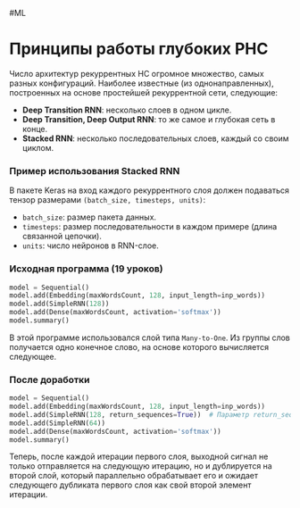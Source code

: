 #ML

# Принципы работы глубоких РНС

Число архитектур рекуррентных НС огромное множество, самых разных конфигураций. Наиболее известные (из однонаправленных), построенных на основе простейшей рекуррентной сети, следующие:

- **Deep Transition RNN**: несколько слоев в одном цикле.
- **Deep Transition, Deep Output RNN**: то же самое и глубокая сеть в конце.
- **Stacked RNN**: несколько последовательных слоев, каждый со своим циклом.

### Пример использования Stacked RNN

В пакете Keras на вход каждого рекуррентного слоя должен подаваться тензор размерами `(batch_size, timesteps, units)`:

- `batch_size`: размер пакета данных.
- `timesteps`: размер последовательности в каждом примере (длина связанной цепочки).
- `units`: число нейронов в RNN-слое.

### Исходная программа (19 уроков)

```python
model = Sequential()
model.add(Embedding(maxWordsCount, 128, input_length=inp_words))
model.add(SimpleRNN(128))
model.add(Dense(maxWordsCount, activation='softmax'))
model.summary()
```

В этой программе использовался слой типа `Many-to-One`. Из группы слов получается одно конечное слово, на основе которого вычисляется следующее.

### После доработки

```python
model = Sequential()
model.add(Embedding(maxWordsCount, 128, input_length=inp_words))
model.add(SimpleRNN(128, return_sequences=True))  # Параметр return_sequences устанавливает Many-to-Many.
model.add(SimpleRNN(64))
model.add(Dense(maxWordsCount, activation='softmax'))
model.summary()
```

Теперь, после каждой итерации первого слоя, выходной сигнал не только отправляется на следующую итерацию, но и дублируется на второй слой, который параллельно обрабатывает его и ожидает следующего дубликата первого слоя как свой второй элемент итерации.
